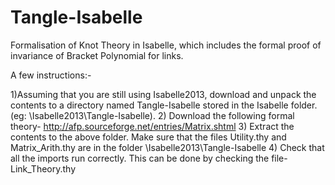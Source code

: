 Tangle-Isabelle
===============
Formalisation of Knot Theory in Isabelle, which includes the formal proof of invariance of 
Bracket Polynomial for links. 

A few instructions:-

1)Assuming that you are still using Isabelle2013, download and unpack the contents to a directory 
named Tangle-Isabelle stored in the Isabelle folder. (eg: \Isabelle2013\Tangle-Isabelle).
2) Download the following formal theory-
http://afp.sourceforge.net/entries/Matrix.shtml
3) Extract the contents to the above folder. Make sure that the files Utility.thy 
and Matrix_Arith.thy are in the folder \Isabelle2013\Tangle-Isabelle
4) Check that all the imports run correctly. This can be done by checking the file-Link_Theory.thy

